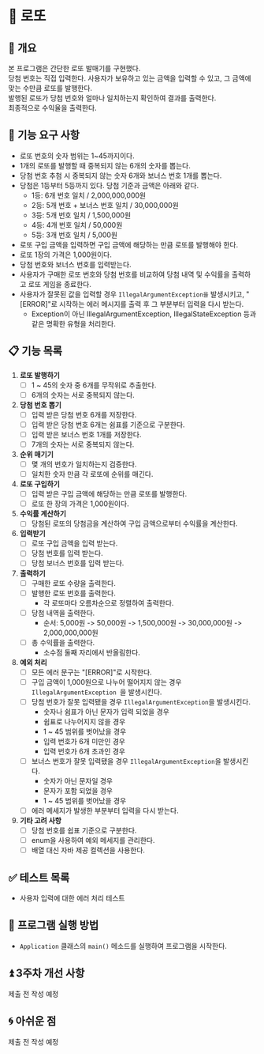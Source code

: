 # 🔢 로또

## 📝 개요
본 프로그램은 간단한 로또 발매기를 구현했다.  
당첨 번호는 직접 입력한다.
사용자가 보유하고 있는 금액을 입력할 수 있고, 그 금액에 맞는 수만큼 로또를 발행한다.  
발행된 로또가 당첨 번호와 얼마나 일치하는지 확인하여 결과를 출력한다.  
최종적으로 수익율을 출력한다.

## 🎯 기능 요구 사항
- 로또 번호의 숫자 범위는 1~45까지이다.
- 1개의 로또를 발행할 때 중복되지 않는 6개의 숫자를 뽑는다.
- 당첨 번호 추첨 시 중복되지 않는 숫자 6개와 보너스 번호 1개를 뽑는다.
- 당첨은 1등부터 5등까지 있다. 당첨 기준과 금액은 아래와 같다.
  - 1등: 6개 번호 일치 / 2,000,000,000원
  - 2등: 5개 번호 + 보너스 번호 일치 / 30,000,000원
  - 3등: 5개 번호 일치 / 1,500,000원
  - 4등: 4개 번호 일치 / 50,000원
  - 5등: 3개 번호 일치 / 5,000원
- 로또 구입 금액을 입력하면 구입 금액에 해당하는 만큼 로또를 발행해야 한다.
- 로또 1장의 가격은 1,000원이다.
- 당첨 번호와 보너스 번호를 입력받는다.
- 사용자가 구매한 로또 번호와 당첨 번호를 비교하여 당첨 내역 및 수익률을 출력하고 로또 게임을 종료한다.
- 사용자가 잘못된 값을 입력할 경우 `IllegalArgumentException을` 발생시키고, "[ERROR]"로 시작하는 에러 메시지를 출력 후 그 부분부터 입력을 다시 받는다.
  - Exception이 아닌 IllegalArgumentException, IllegalStateException 등과 같은 명확한 유형을 처리한다.

## 📋 기능 목록
1. **로또 발행하기**
   - [ ] 1 ~ 45의 숫자 중 6개를 무작위로 추출한다.
   - [ ] 6개의 숫자는 서로 중복되지 않는다.
2. **당첨 번호 뽑기**
   - [ ] 입력 받은 당첨 번호 6개를 저장한다.
   - [ ] 입력 받은 당첨 번호 6개는 쉼표를 기준으로 구분한다.
   - [ ] 입력 받은 보너스 번호 1개를 저장한다.
   - [ ] 7개의 숫자는 서로 중복되지 않는다.
3. **순위 매기기**
   - [ ] 몇 개의 번호가 일치하는지 검증한다.
   - [ ] 일치한 숫자 만큼 각 로또에 순위를 매긴다.
4. **로또 구입하기**
    - [ ] 입력 받은 구입 금액에 해당하는 만큼 로또를 발행한다.
    - [ ] 로또 한 장의 가격은 1,000원이다.
5. **수익률 계산하기**
    - [ ] 당첨된 로또의 당첨금을 계산하여 구입 금액으로부터 수익률을 계산한다.
6. **입력받기**
    - [ ] 로또 구입 금액을 입력 받는다.
    - [ ] 당첨 번호를 입력 받는다.
    - [ ] 당첨 보너스 번호를 입력 받는다. 
7. **출력하기**
   - [ ] 구매한 로또 수량을 출력한다.
   - [ ] 발행한 로또 번호를 출력한다.
     - 각 로또마다 오름차순으로 정렬하여 출력한다.
   - [ ] 당첨 내역을 출력한다.
     - 순서: 5,000원 -> 50,000원 -> 1,500,000원 -> 30,000,000원 -> 2,000,000,000원
   - [ ] 총 수익률을 출력한다.
     - 소수점 둘째 자리에서 반올림한다.
8. **예외 처리**
    - [ ] 모든 에러 문구는 "[ERROR]"로 시작한다.
    - [ ] 구입 금액이 1,000원으로 나누어 떨어지지 않는 경우 `IllegalArgumentException `을 발생시킨다.
    - [ ] 당첨 번호가 잘못 입력됐을 경우 `IllegalArgumentException`을 발생시킨다.
      - 숫자나 쉼표가 아닌 문자가 입력 되었을 경우
      - 쉼표로 나누어지지 않을 경우
      - 1 ~ 45 범위를 벗어났을 경우
      - 입력 번호가 6개 미만인 경우
      - 입력 번호가 6개 초과인 경우
    - [ ] 보너스 번호가 잘못 입력됐을 경우 `IllegalArgumentException`을 발생시킨다.
      - 숫자가 아닌 문자일 경우
      - 문자가 포함 되었을 경우
      - 1 ~ 45 범위를 벗어났을 경우
    - [ ] 에러 메세지가 발생한 부분부터 입력을 다시 받는다.
9. **기타 고려 사항**
   - [ ] 당첨 번호를 쉽표 기준으로 구분한다.
   - [ ] enum을 사용하여 예외 메세지를 관리한다.
   - [ ] 배열 대신 자바 제공 컬렉션을 사용한다.

## ✅ 테스트 목록
- 사용자 입력에 대한 에러 처리 테스트


## 🚀 프로그램 실행 방법
- `Application` 클래스의 `main()` 메소드를 실행하여 프로그램을 시작한다.


## ⏫ 3주차 개선 사항
제출 전 작성 예정

## 🌀 아쉬운 점
제출 전 작성 예정
